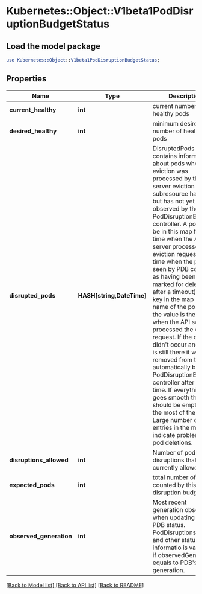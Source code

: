# Kubernetes::Object::V1beta1PodDisruptionBudgetStatus

## Load the model package
```perl
use Kubernetes::Object::V1beta1PodDisruptionBudgetStatus;
```

## Properties
Name | Type | Description | Notes
------------ | ------------- | ------------- | -------------
**current_healthy** | **int** | current number of healthy pods | 
**desired_healthy** | **int** | minimum desired number of healthy pods | 
**disrupted_pods** | **HASH[string,DateTime]** | DisruptedPods contains information about pods whose eviction was processed by the API server eviction subresource handler but has not yet been observed by the PodDisruptionBudget controller. A pod will be in this map from the time when the API server processed the eviction request to the time when the pod is seen by PDB controller as having been marked for deletion (or after a timeout). The key in the map is the name of the pod and the value is the time when the API server processed the eviction request. If the deletion didn&#39;t occur and a pod is still there it will be removed from the list automatically by PodDisruptionBudget controller after some time. If everything goes smooth this map should be empty for the most of the time. Large number of entries in the map may indicate problems with pod deletions. | [optional] 
**disruptions_allowed** | **int** | Number of pod disruptions that are currently allowed. | 
**expected_pods** | **int** | total number of pods counted by this disruption budget | 
**observed_generation** | **int** | Most recent generation observed when updating this PDB status. PodDisruptionsAllowed and other status informatio is valid only if observedGeneration equals to PDB&#39;s object generation. | [optional] 

[[Back to Model list]](../README.md#documentation-for-models) [[Back to API list]](../README.md#documentation-for-api-endpoints) [[Back to README]](../README.md)


